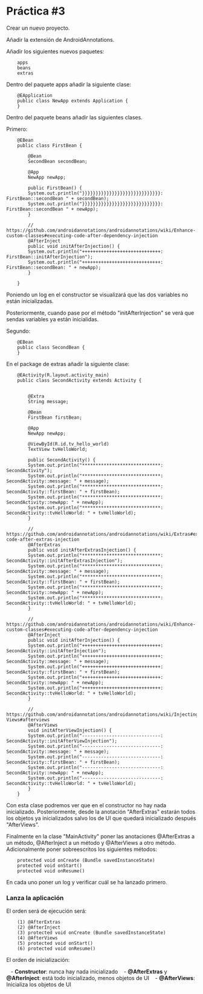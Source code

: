 # Práctica #3

Crear un nuevo proyecto.

Añadir la extensión de AndroidAnnotations.

Añadir los siguientes nuevos paquetes:

```
	apps
	beans
	extras
```

Dentro del paquete apps añadir la siguiente clase:

```
	@EApplication
	public class NewApp extends Application {
	}
```

Dentro del paquete beans añadir las siguientes clases.

Primero:

```
	@EBean
	public class FirstBean {

	    @Bean
	    SecondBean secondBean;

	    @App
	    NewApp newApp;

	    public FirstBean() {
		System.out.println("}}}}}}}}}}}}}}}}}}}}}}}}}}}}}: FirstBean::secondBean " + secondBean);
		System.out.println("}}}}}}}}}}}}}}}}}}}}}}}}}}}}}: FirstBean::secondBean " + newApp);
	    }

	    // https://github.com/androidannotations/androidannotations/wiki/Enhance-custom-classes#executing-code-after-dependency-injection
	    @AfterInject
	    public void initAfterInjection() {
		System.out.println("+++++++++++++++++++++++++++++: FirstBean::initAfterInjection");
		System.out.println("+++++++++++++++++++++++++++++: FirstBean::secondBean: " + newApp);
	    }

	}
```

Poniendo un log en el constructor se visualizará que las dos variables no están inicializadas.

Posteriormente, cuando pase por el método "initAfterInjection" se verá que sendas variables ya están inicialidas.

Segundo:

```
	@EBean
	public class SecondBean {
	}
```

En el package de extras añadir la siguiente clase:

```
	@EActivity(R.layout.activity_main)
	public class SecondActivity extends Activity {


	    @Extra
	    String message;

	    @Bean
	    FirstBean firstBean;

	    @App
	    NewApp newApp;

	    @ViewById(R.id.tv_hello_world)
	    TextView tvHelloWorld;

	    public SecondActivity() {
		System.out.println("*****************************: SecondActivity");
		System.out.println("*****************************: SecondActivity::message: " + message);
		System.out.println("*****************************: SecondActivity::firstBean: " + firstBean);
		System.out.println("*****************************: SecondActivity::newApp: " + newApp);
		System.out.println("*****************************: SecondActivity::tvHelloWorld: " + tvHelloWorld);
	    }

	    // https://github.com/androidannotations/androidannotations/wiki/Extras#executing-code-after-extras-injection
	    @AfterExtras
	    public void initAfterExtrasInjection() {
		System.out.println("*****************************: SecondActivity::initAfterExtrasInjection");
		System.out.println("*****************************: SecondActivity::message: " + message);
		System.out.println("*****************************: SecondActivity::firstBean: " + firstBean);
		System.out.println("*****************************: SecondActivity::newApp: " + newApp);
		System.out.println("*****************************: SecondActivity::tvHelloWorld: " + tvHelloWorld);
	    }

	    // https://github.com/androidannotations/androidannotations/wiki/Enhance-custom-classes#executing-code-after-dependency-injection
	    @AfterInject
	    public void initAfterInjection() {
		System.out.println("+++++++++++++++++++++++++++++: SecondActivity::initAfterInjection");
		System.out.println("+++++++++++++++++++++++++++++: SecondActivity::message: " + message);
		System.out.println("+++++++++++++++++++++++++++++: SecondActivity::firstBean: " + firstBean);
		System.out.println("+++++++++++++++++++++++++++++: SecondActivity::newApp: " + newApp);
		System.out.println("+++++++++++++++++++++++++++++: SecondActivity::tvHelloWorld: " + tvHelloWorld);
	    }

	    // https://github.com/androidannotations/androidannotations/wiki/Injecting-Views#afterviews
	    @AfterViews
	    void initAfterViewInjection() {
		System.out.println("-----------------------------: SecondActivity::initAfterViewInjection");
		System.out.println("-----------------------------: SecondActivity::message: " + message);
		System.out.println("-----------------------------: SecondActivity::firstBean: " + firstBean);
		System.out.println("-----------------------------: SecondActivity::newApp: " + newApp);
		System.out.println("-----------------------------: SecondActivity::tvHelloWorld: " + tvHelloWorld);
	    }
	}
```

Con esta clase podremos ver que en el constructor no hay nada inicializado. Posteriormente, desde la anotación "AfterExtras" estarán todos los objetos ya inicializados salvo los de UI que quedará inicializado después "AfterViews".

Finalmente en la clase "MainActivity" poner las anotaciones @AfterExtras a un método, @AfterInject a un método y @AfterViews a otro método. Adicionalmente poner sobreescritos los siguientes métodos:

```
	protected void onCreate (Bundle savedInstanceState)
	protected void onStart()
	protected void onResume()
```

En cada uno poner un log y verificar cuál se ha lanzado primero.

### Lanza la aplicación

El orden será de ejecución será:

```
	(1) @AfterExtras
	(2) @AfterInject
	(3) protected void onCreate (Bundle savedInstanceState)
	(4) @AfterViews
	(5) protected void onStart()
	(6) protected void onResume()
```

El orden de inicialización:

&nbsp;&nbsp;&nbsp;- **Constructor**: nunca hay nada inicializado
&nbsp;&nbsp;&nbsp;- **@AfterExtras** y **@AfterInject**: está todo inicializado, menos objetos de UI
&nbsp;&nbsp;&nbsp;- **@AfterViews**: Inicializa los objetos de UI

